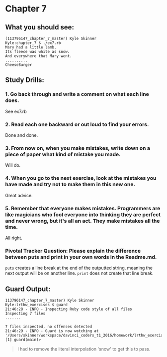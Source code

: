 # Chapter 7

## What you should see:
```
(113796147_chapter_7_master) Kyle Skinner
Kyle:chapter_7 $ ./ex7.rb
Mary had a little lamb.
Its fleece was white as snow.
And everywhere that Mary went.
..........
CheeseBurger
```

## Study Drills:
### 1. Go back through and write a comment on what each line does.
See ex7.rb

### 2. Read each one backward or out loud to find your errors.
Done and done.

### 3. From now on, when you make mistakes, write down on a piece of paper what kind of mistake you made.
Will do.

### 4. When you go to the next exercise, look at the mistakes you have made and try not to make them in this new one.
Great advice.

### 5. Remember that everyone makes mistakes. Programmers are like magicians who fool everyone into thinking they are perfect and never wrong, but it's all an act. They make mistakes all the time.
All right.

### Pivotal Tracker Question: Please explain the difference between puts and print in your own words in the Readme.md.
`puts` creates a line break at the end of the outputted string, meaning the next output will be on another line.  `print` does not create that line break.

## Guard Output:
```
113796147_chapter_7_master) Kyle Skinner
Kyle:lrthw_exercises $ guard
21:46:28 - INFO - Inspecting Ruby code style of all files
Inspecting 7 files
.......

7 files inspected, no offenses detected
21:46:29 - INFO - Guard is now watching at '/Users/skinner/workspace/davinci_coders_t1_2016/homework/lrthw_exercises'
[1] guard(main)>
```

>I had to remove the literal interpolation 'snow' to get this to pass.
